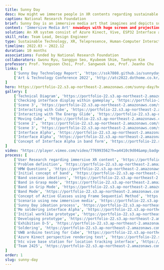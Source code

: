 ```yaml
---
title: Sunny Day
desc: How might we immerse people in XR contents regarding sustainable tommorrow and future of technology?
caption: National Research Foundation
brief: Sunny Day is an immersive media art that imagines and depicts sustainable tommorrow and future of technology.
context: 'Immersive Media Art' nowadays with huge screen and projection lack of interaction or new experience. In terms of content, artworks regarding climate change tends to depict dystopia and make us feel lethargic and hopeless.
solution: An XR system consist of Azure Kinect, Vive, ESP32 Interface and UWB location recognition. Using the system, “Sunny Day” provides the immersive experience of a hopeful future that will initiate the viewers’ active participation.
skill_role: Team Lead, Design Engineer
type: Sustainable Technology, XR, Telepresence, Human-Computer Interaction, Research
timeline: 2022.03 ~ 2022.12
duration: 10 months
associations: Funded by National Research Foundation
collaborators: Gwonu Ryu, Sanggyo Seo, Kyubeom Shim, Taehyun Kim
professor: Prof. Yongsoon Choi, Prof. Sangwook Lee, Prof. Jeanho Chu
links: [
    ['Sunny Day Technology Report', 'https://ssk7808.github.io/sunnyday/'], 
    ['Art & Technology Conference 2022', 'http://atc2022.dothome.co.kr/?page_id=15844&lang=en']
]
hero: https://portfolio-22.s3.ap-northeast-2.amazonaws.com/sunny-day/hero.jpg
gallery: [
    ['Technical Diagram', 'https://portfolio-22.s3.ap-northeast-2.amazonaws.com/sunny-day/g1.jpg'],
    ['Checking interface display within gameplay', 'https://portfolio-22.s3.ap-northeast-2.amazonaws.com/sunny-day/g2.jpg'],
    ['Scene 3', 'https://portfolio-22.s3.ap-northeast-2.amazonaws.com/sunny-day/g3.jpg'],
    ['Interacting with Cube', 'https://portfolio-22.s3.ap-northeast-2.amazonaws.com/sunny-day/g4.jpg'],
    ['Interacting with The Energy Glide', 'https://portfolio-22.s3.ap-northeast-2.amazonaws.com/sunny-day/g5.jpg'],
    ['Moving Cube', 'https://portfolio-22.s3.ap-northeast-2.amazonaws.com/sunny-day/g6.jpg'],
    ['Scene 2', 'https://portfolio-22.s3.ap-northeast-2.amazonaws.com/sunny-day/g7.jpg'],
    ['Scene 3', 'https://portfolio-22.s3.ap-northeast-2.amazonaws.com/sunny-day/g8.jpg'],
    ['Interface Alpha', 'https://portfolio-22.s3.ap-northeast-2.amazonaws.com/sunny-day/g9.jpg'],
    ['Interface Alpha', 'https://portfolio-22.s3.ap-northeast-2.amazonaws.com/sunny-day/g10.jpg'],
    ['Concept of Interface Alpha in band form', 'https://portfolio-22.s3.ap-northeast-2.amazonaws.com/sunny-day/g11.jpg']
]
video: "https://player.vimeo.com/video/776993562?h=a4410c9d04&amp;badge=0&amp;autopause=0&amp;player_id=0&amp;app_id=58479"                     
process: [
    ['User Research regarding immersive XR content', 'https://portfolio-22.s3.ap-northeast-2.amazonaws.com/sunny-day/p1.jpg'],
    ['Problem definition', 'https://portfolio-22.s3.ap-northeast-2.amazonaws.com/sunny-day/p2.jpg'],
    ['HMW Questions', 'https://portfolio-22.s3.ap-northeast-2.amazonaws.com/sunny-day/p3.jpg'],
    ['Initial concept of band', 'https://portfolio-22.s3.ap-northeast-2.amazonaws.com/sunny-day/p4.jpg'],
    ['Band usecase ideations', 'https://portfolio-22.s3.ap-northeast-2.amazonaws.com/sunny-day/p5.jpg'],
    ['Band in Grasp mode', 'https://portfolio-22.s3.ap-northeast-2.amazonaws.com/sunny-day/p6.jpg'],
    ['Band in Grip Mode', 'https://portfolio-22.s3.ap-northeast-2.amazonaws.com/sunny-day/p7.jpg'],
    ['Band Mode', 'https://portfolio-22.s3.ap-northeast-2.amazonaws.com/sunny-day/p8.jpg'],
    ['Concept of Active Glasses using Frame Sequential Method', 'https://portfolio-22.s3.ap-northeast-2.amazonaws.com/sunny-day/p9.jpg'],
    ['Scenario using new immersive media', 'https://portfolio-22.s3.ap-northeast-2.amazonaws.com/sunny-day/p10.jpg'],
    ['Sunny Day ideation process', 'https://portfolio-22.s3.ap-northeast-2.amazonaws.com/sunny-day/p11.jpg'],
    ['Me soldering interface Alpha', 'https://portfolio-22.s3.ap-northeast-2.amazonaws.com/sunny-day/p12.jpg'],
    ['Initial worklike prototype', 'https://portfolio-22.s3.ap-northeast-2.amazonaws.com/sunny-day/p13.jpg'],
    ['Developing prototype', 'https://portfolio-22.s3.ap-northeast-2.amazonaws.com/sunny-day/p14.jpg'],
    ['Exhibition D-5', 'https://portfolio-22.s3.ap-northeast-2.amazonaws.com/sunny-day/p15.jpg'],
    ['Soldering', 'https://portfolio-22.s3.ap-northeast-2.amazonaws.com/sunny-day/p16.jpg'],
    ['UWB arduino testing for Cube', 'https://portfolio-22.s3.ap-northeast-2.amazonaws.com/sunny-day/p17.jpg'],
    ['Azure Kinect perspective rendering test', 'https://portfolio-22.s3.ap-northeast-2.amazonaws.com/sunny-day/p18.jpg'],
    ['htc vive base station for location tracking interface', 'https://portfolio-22.s3.ap-northeast-2.amazonaws.com/sunny-day/p19.jpg'],
    ['Team 2425', 'https://portfolio-22.s3.ap-northeast-2.amazonaws.com/sunny-day/p20.jpg']
]
order: 1
slug: sunny-day
---
```

